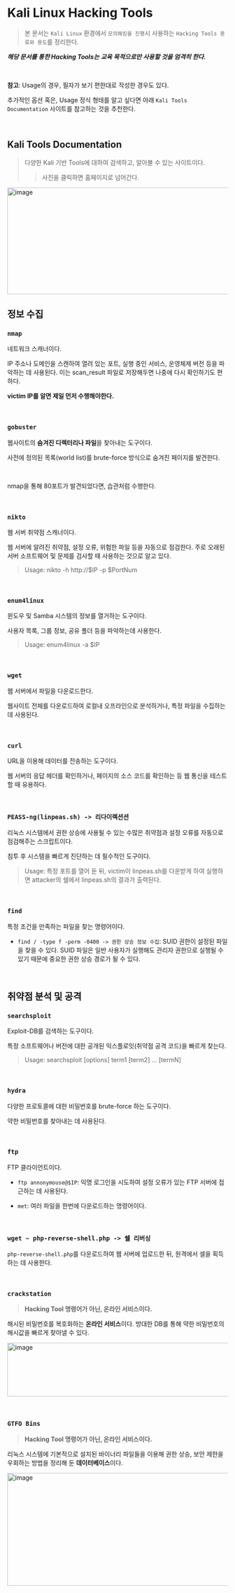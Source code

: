 # Kali Linux Hacking Tools

> 본 문서는 `Kali Linux` 환경에서 `모의해킹을 진행`시 사용하는 `Hacking Tools 종류와 용도`를 정리한다.

***해당 문서를 통한 Hacking Tools는 교육 목적으로만 사용할 것을 엄격히 한다.***

<br>

**참고**: Usage의 경우, 필자가 보기 편한대로 작성한 경우도 있다.

추가적인 옵션 혹은, Usage 정식 형태를 알고 싶다면 아래 `Kali Tools Documentation` 사이트를 참고하는 것을 추천한다.

<br>

## Kali Tools Documentation
> 다양한 Kali 기반 Tools에 대하여 검색하고, 알아볼 수 있는 사이트이다.
> 
>> 사진을 클릭하면 홈페이지로 넘어간다.

[<img width="655" height="244" alt="image" src="https://github.com/user-attachments/assets/3dc288aa-14ed-4a55-8103-ecc94f2906df" />
](https://www.kali.org/tools/)

## 정보 수집
### `nmap`
네트워크 스캐너이다.

IP 주소나 도메인을 스캔하여 열려 있는 포트, 실행 중인 서비스, 운영체제 버전 등을 파악하는 데 사용된다. 이는 scan_result 파일로 저장해두면 나중에 다시 확인하기도 편하다.

**victim IP를 알면 제일 먼저 수행해야한다.**

<br>

### `gobuster`
웹사이트의 **숨겨진 디렉터리나 파일**을 찾아내는 도구이다.

사전에 정의된 목록(world list)를 brute-force 방식으로 숨겨진 페이지를 발견한다.

<br>

nmap을 통해 80포트가 발견되었다면, 습관처럼 수행한다.

<br>

### `nikto`
웹 서버 취약점 스캐너이다.

웹 서버에 알려진 취약점, 설정 오류, 위험한 파일 등을 자동으로 점검한다. 주로 오래된 서버 소프트웨어 및 문제를 검사할 때 사용하는 것으로 알고 있다.
> Usage: nikto -h http://$IP -p $PortNum

<br>

### `enum4linux`
윈도우 및 Samba 시스템의 정보를 열거하는 도구이다.

사용자 목록, 그룹 정보, 공유 폴더 등을 파악하는데 사용한다.
>Usage: enum4linux -a $IP
>
<br>

### `wget`
웹 서버에서 파일을 다운로드한다.

웹사이트 전체를 다운로드하여 로컬내 오프라인으로 분석하거나, 특정 파일을 수집하는 데 사용된다.

<br>

### `curl`
URL을 이용해 데이터를 전송하는 도구이다.

웹 서버의 응답 헤더를 확인하거나, 페이지의 소스 코드를 확인하는 등 웹 통신을 테스트할 때 유용하다.

<br>

### `PEASS-ng(linpeas.sh) -> 리다이렉션션`
리눅스 시스템에서 권한 상승에 사용될 수 있는 수많은 취약점과 설정 오류를 자동으로 점검해주는 스크립트이다.

침투 후 시스템을 빠르게 진단하는 데 필수적인 도구이다.
>Usage: 특정 포트를 열어 둔 뒤, victim이 linpeas.sh를 다운받게 하여 실행하면 attacker의 쉘에서 linpeas.sh의 결과가 출력된다.

<br>

### `find`
특정 조건을 만족하는 파일을 찾는 명령어이다.

* `find / -type f -perm -0400 -> 권한 상승 정보 수집`: SUID 권한이 설정된 파일을 찾을 수 있다. SUID 파일은 일반 사용자가 실행해도 관리자 권한으로 실행될 수 있기 때문에 중요한 권한 상승 경로가 될 수 있다.

<br>

## 취약점 분석 및 공격
### `searchsploit`
Exploit-DB를 검색하는 도구이다.

특정 소프트웨어나 버전에 대한 공개된 익스플로잇(취약점 공격 코드)을 빠르게 찾는다.
>Usage: searchsploit [options] term1 [term2] ... [termN]

<br>

### `hydra`
다양한 프로토콜에 대한 비밀번호를 brute-force 하는 도구이다.

약한 비밀번호를 찾아내는 데 사용된다.

<br>

### `ftp`
FTP 클라이언트이다.

* `ftp annonymouse@$IP`: 익명 로그인을 시도하여 설정 오류가 있는 FTP 서버에 접근하는 데 사용된다.
  
* `met`: 여러 파일을 한번에 다운로드하는 명령어이다.
  
<br>

### `wget ~ php-reverse-shell.php -> 쉘 리버싱`
`php-reverse-shell.php`를 다운로드하여 웹 서버에 업로드한 뒤, 원격에서 셀을 획득하는 데 사용한다.

<br>

### `crackstation`
>**Hacking Tool 명령어가 아닌, 온라인 서비스이다.**

해시된 비밀번호를 복호화하는 **온라인 서비스**이다. 방대한 DB를 통해 약한 비밀번호의 해시값을 빠르게 찾아낼 수 있다.

[<img width="547" height="123" alt="image" src="https://github.com/user-attachments/assets/5fecaafb-ec0d-41ff-8806-0d6ce1ffeec4" />](https://crackstation.net/)

<br>

### `GTFO Bins`
>**Hacking Tool 명령어가 아닌, 온라인 서비스이다.**

리눅스 시스템에 기본적으로 설치된 바이너리 파일들을 이용해 권한 상승, 보안 제한을 우회하는 방법을 정리해 둔 **데이터베이스**이다.

[<img width="965" height="258" alt="image" src="https://github.com/user-attachments/assets/6ff4f378-77ad-4533-af98-bc9448e85dd0" />
](https://gtfobins.github.io/)

<br>
